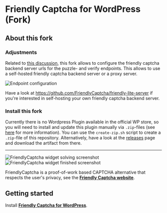 # Friendly Captcha for WordPress (Fork)

## About this fork

### Adjustments

Related to [this discussion](https://github.com/FriendlyCaptcha/friendly-captcha-wordpress/issues/65), this fork allows to configure the friendly captcha backend server urls for the puzzle- and verify endpoints. This allows to use a self-hosted friendly captcha backend server or a proxy server.

![Endpoint configuration](https://imgur.com/jdK59BO.png)

Have a look at https://github.com/FriendlyCaptcha/friendly-lite-server if you're interested in self-hosting your own friendly captcha backend server.

### Install this fork

Currently there is no Wordpress Plugin available in the official WP store, so you will need to install and update this plugin manually via `.zip`-files (see [here](https://wordpress.org/documentation/article/manage-plugins/#upload-via-wordpress-admin) for more information). You can use the `create-zip.sh` script to create a `.zip`-file of this repository. Alternatively, have a look at the [releases](https://github.com/R0Wi/friendly-captcha-wordpress/releases) page and download the artifact from there.

---

![FriendlyCaptcha widget solving screenshot](https://i.imgur.com/BNRdsxS.png) ![FriendlyCaptcha widget finished screenshot](https://i.imgur.com/HlMY7QM.png)

FriendlyCaptcha is a proof-of-work based CAPTCHA alternative that respects the user's privacy, see the [**Friendly Captcha website**](https://friendlycaptcha.com).

## Getting started
Install [**Friendly Captcha for WordPress**](https://wordpress.org/plugins/friendly-captcha/).


